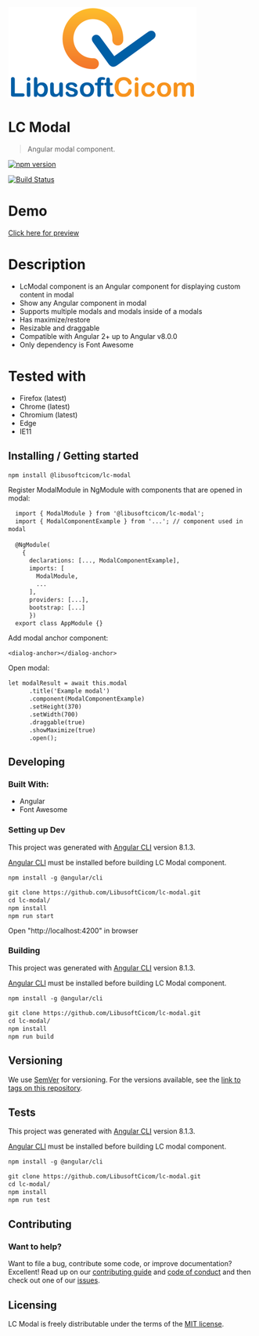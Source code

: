 ![Logo of the project](https://raw.githubusercontent.com/LibusoftCicom/lc-modal/master/src/assets/logo.png)

# LC Modal

> Angular modal component.

[![npm version](https://badge.fury.io/js/%40libusoftcicom%2Flc-modal.svg)](https://www.npmjs.com/package/@libusoftcicom/lc-modal)

[![Build Status](https://travis-ci.org/LibusoftCicom/lc-modal.svg?branch=master)](https://travis-ci.org/LibusoftCicom/lc-modal)

# Demo

[Click here for preview](https://libusoftcicom.github.io/lc-modal/)

# Description

- LcModal component is an Angular component for displaying custom content in modal
- Show any Angular component in modal
- Supports multiple modals and modals inside of a modals
- Has maximize/restore
- Resizable and draggable
- Compatible with Angular 2+ up to Angular v8.0.0
- Only dependency is Font Awesome

# Tested with

- Firefox (latest)
- Chrome (latest)
- Chromium (latest)
- Edge
- IE11

## Installing / Getting started

```shell
npm install @libusoftcicom/lc-modal
```

Register ModalModule in NgModule with components that are opened in modal:

```shell
  import { ModalModule } from '@libusoftcicom/lc-modal';
  import { ModalComponentExample } from '...'; // component used in modal

  @NgModule(
    {
      declarations: [..., ModalComponentExample],
      imports: [
        ModalModule,
        ...
      ],
      providers: [...],
      bootstrap: [...]
      })
  export class AppModule {}
```

Add modal anchor component:

```shell
<dialog-anchor></dialog-anchor>
```

Open modal:

```shell
let modalResult = await this.modal
      .title('Example modal')
      .component(ModalComponentExample)
      .setHeight(370)
      .setWidth(700)
      .draggable(true)
      .showMaximize(true)
      .open();
```

## Developing

### Built With:

- Angular
- Font Awesome

### Setting up Dev

This project was generated with [Angular CLI](https://github.com/angular/angular-cli) version 8.1.3.

[Angular CLI](https://github.com/angular/angular-cli) must be installed before building LC Modal component.

```shell
npm install -g @angular/cli
```

```shell
git clone https://github.com/LibusoftCicom/lc-modal.git
cd lc-modal/
npm install
npm run start
```

Open "http://localhost:4200" in browser

### Building

This project was generated with [Angular CLI](https://github.com/angular/angular-cli) version 8.1.3.

[Angular CLI](https://github.com/angular/angular-cli) must be installed before building LC Modal component.

```shell
npm install -g @angular/cli
```

```shell
git clone https://github.com/LibusoftCicom/lc-modal.git
cd lc-modal/
npm install
npm run build
```

## Versioning

We use [SemVer](http://semver.org/) for versioning. For the versions available, see the [link to tags on this repository](https://github.com/LibusoftCicom/lc-modal/tags).

## Tests

This project was generated with [Angular CLI](https://github.com/angular/angular-cli) version 8.1.3.

[Angular CLI](https://github.com/angular/angular-cli) must be installed before building LC modal component.

```shell
npm install -g @angular/cli
```

```shell
git clone https://github.com/LibusoftCicom/lc-modal.git
cd lc-modal/
npm install
npm run test
```

## Contributing

### Want to help?

Want to file a bug, contribute some code, or improve documentation? Excellent! Read up on our [contributing guide](https://github.com/LibusoftCicom/lc-modal/blob/master/CONTRIBUTING.md) and [code of conduct](https://github.com/LibusoftCicom/lc-modal/blob/master/CODE_OF_CONDUCT.md) and then check out one of our [issues](https://github.com/LibusoftCicom/lc-modal/issues).

## Licensing

LC Modal is freely distributable under the terms of the [MIT license](https://github.com/LibusoftCicom/lc-modal/blob/master/LICENSE).
